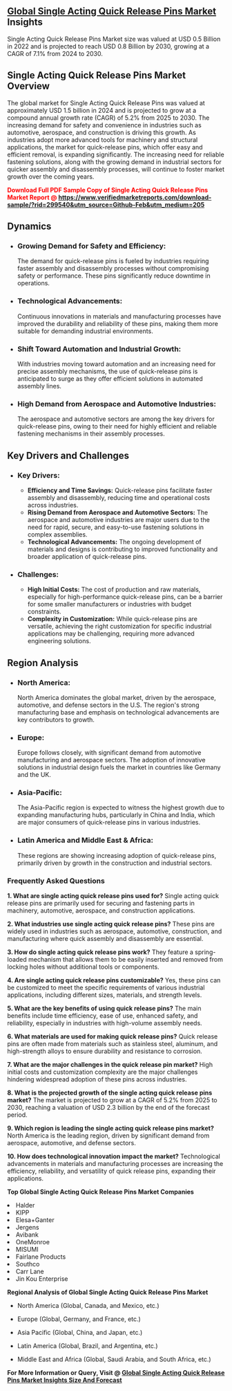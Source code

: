 <h2><a href="https://www.verifiedmarketreports.com/download-sample/?rid=299540&amp;utm_source=Github&amp;utm_medium=205" target="_blank">Global Single Acting Quick Release Pins Market</a> Insights</h2><p>Single Acting Quick Release Pins Market size was valued at USD 0.5 Billion in 2022 and is projected to reach USD 0.8 Billion by 2030, growing at a CAGR of 7.1% from 2024 to 2030.</p><p> <h2>Single Acting Quick Release Pins Market Overview</h2> <p>The global market for Single Acting Quick Release Pins was valued at approximately USD 1.5 billion in 2024 and is projected to grow at a compound annual growth rate (CAGR) of 5.2% from 2025 to 2030. The increasing demand for safety and convenience in industries such as automotive, aerospace, and construction is driving this growth. As industries adopt more advanced tools for machinery and structural applications, the market for quick-release pins, which offer easy and efficient removal, is expanding significantly. The increasing need for reliable fastening solutions, along with the growing demand in industrial sectors for quicker assembly and disassembly processes, will continue to foster market growth over the coming years.</p> <p><strong><p><span class=""><span style="color: #ff0000;"><strong>Download Full PDF Sample Copy of Single Acting Quick Release Pins Market Report</strong> @ </span><a href="https://www.verifiedmarketreports.com/download-sample/?rid=299540&amp;utm_source=Github-Feb&amp;utm_medium=205" target="_blank">https://www.verifiedmarketreports.com/download-sample/?rid=299540&amp;utm_source=Github-Feb&amp;utm_medium=205</a></span></p></strong></p> <h2>Dynamics</h2> <ul> <li><h3>Growing Demand for Safety and Efficiency:</h3> The demand for quick-release pins is fueled by industries requiring faster assembly and disassembly processes without compromising safety or performance. These pins significantly reduce downtime in operations.</li> <li><h3>Technological Advancements:</h3> Continuous innovations in materials and manufacturing processes have improved the durability and reliability of these pins, making them more suitable for demanding industrial environments.</li> <li><h3>Shift Toward Automation and Industrial Growth:</h3> With industries moving toward automation and an increasing need for precise assembly mechanisms, the use of quick-release pins is anticipated to surge as they offer efficient solutions in automated assembly lines.</li> <li><h3>High Demand from Aerospace and Automotive Industries:</h3> The aerospace and automotive sectors are among the key drivers for quick-release pins, owing to their need for highly efficient and reliable fastening mechanisms in their assembly processes.</li> </ul> <h2>Key Drivers and Challenges</h2> <ul> <li><h3>Key Drivers:</h3> <ul> <li><strong>Efficiency and Time Savings:</strong> Quick-release pins facilitate faster assembly and disassembly, reducing time and operational costs across industries.</li> <li><strong>Rising Demand from Aerospace and Automotive Sectors:</strong> The aerospace and automotive industries are major users due to the need for rapid, secure, and easy-to-use fastening solutions in complex assemblies.</li> <li><strong>Technological Advancements:</strong> The ongoing development of materials and designs is contributing to improved functionality and broader application of quick-release pins.</li> </ul> </li> <li><h3>Challenges:</h3> <ul> <li><strong>High Initial Costs:</strong> The cost of production and raw materials, especially for high-performance quick-release pins, can be a barrier for some smaller manufacturers or industries with budget constraints.</li> <li><strong>Complexity in Customization:</strong> While quick-release pins are versatile, achieving the right customization for specific industrial applications may be challenging, requiring more advanced engineering solutions.</li> </ul> </li> </ul> <h2>Region Analysis</h2> <ul> <li><h3>North America:</h3> North America dominates the global market, driven by the aerospace, automotive, and defense sectors in the U.S. The region's strong manufacturing base and emphasis on technological advancements are key contributors to growth.</li> <li><h3>Europe:</h3> Europe follows closely, with significant demand from automotive manufacturing and aerospace sectors. The adoption of innovative solutions in industrial design fuels the market in countries like Germany and the UK.</li> <li><h3>Asia-Pacific:</h3> The Asia-Pacific region is expected to witness the highest growth due to expanding manufacturing hubs, particularly in China and India, which are major consumers of quick-release pins in various industries.</li> <li><h3>Latin America and Middle East & Africa:</h3> These regions are showing increasing adoption of quick-release pins, primarily driven by growth in the construction and industrial sectors.</li> </ul> <h3>Frequently Asked Questions</h3> <p><strong>1. What are single acting quick release pins used for?</strong> Single acting quick release pins are primarily used for securing and fastening parts in machinery, automotive, aerospace, and construction applications.</p> <p><strong>2. What industries use single acting quick release pins?</strong> These pins are widely used in industries such as aerospace, automotive, construction, and manufacturing where quick assembly and disassembly are essential.</p> <p><strong>3. How do single acting quick release pins work?</strong> They feature a spring-loaded mechanism that allows them to be easily inserted and removed from locking holes without additional tools or components.</p> <p><strong>4. Are single acting quick release pins customizable?</strong> Yes, these pins can be customized to meet the specific requirements of various industrial applications, including different sizes, materials, and strength levels.</p> <p><strong>5. What are the key benefits of using quick release pins?</strong> The main benefits include time efficiency, ease of use, enhanced safety, and reliability, especially in industries with high-volume assembly needs.</p> <p><strong>6. What materials are used for making quick release pins?</strong> Quick release pins are often made from materials such as stainless steel, aluminum, and high-strength alloys to ensure durability and resistance to corrosion.</p> <p><strong>7. What are the major challenges in the quick release pin market?</strong> High initial costs and customization complexity are the major challenges hindering widespread adoption of these pins across industries.</p> <p><strong>8. What is the projected growth of the single acting quick release pins market?</strong> The market is projected to grow at a CAGR of 5.2% from 2025 to 2030, reaching a valuation of USD 2.3 billion by the end of the forecast period.</p> <p><strong>9. Which region is leading the single acting quick release pins market?</strong> North America is the leading region, driven by significant demand from aerospace, automotive, and defense sectors.</p> <p><strong>10. How does technological innovation impact the market?</strong> Technological advancements in materials and manufacturing processes are increasing the efficiency, reliability, and versatility of quick release pins, expanding their applications.</p> </p><p><strong>Top Global Single Acting Quick Release Pins Market Companies</strong></p><div data-test-id=""><p><li>Halder</li><li> KIPP</li><li> Elesa+Ganter</li><li> Jergens</li><li> Avibank</li><li> OneMonroe</li><li> MISUMI</li><li> Fairlane Products</li><li> Southco</li><li> Carr Lane</li><li> Jin Kou Enterprise</li></p><div><strong>Regional Analysis of&nbsp;Global Single Acting Quick Release Pins Market</strong></div><ul><li dir="ltr"><p dir="ltr">North America&nbsp;(Global, Canada, and Mexico, etc.)</p></li><li dir="ltr"><p dir="ltr">Europe (Global, Germany, and France, etc.)</p></li><li dir="ltr"><p dir="ltr">Asia Pacific&nbsp;(Global, China, and Japan, etc.)</p></li><li dir="ltr"><p dir="ltr">Latin America&nbsp;(Global, Brazil, and Argentina, etc.)</p></li><li dir="ltr">Middle East and Africa&nbsp;(Global, Saudi Arabia, and South Africa, etc.)</li></ul><p><strong>For More Information or Query, Visit @&nbsp;</strong><strong><a href="https://www.verifiedmarketreports.com/product/single-acting-quick-release-pins-market/?utm_source=Github&amp;utm_medium=205" target="_blank">Global Single Acting Quick Release Pins Market Insights Size And Forecast</a></strong></p></div>
